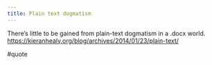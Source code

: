 ```yaml
---
title: Plain text dogmatism
---
```


There’s little to be gained from plain-text dogmatism in a .docx world.
https://kieranhealy.org/blog/archives/2014/01/23/plain-text/


#quote